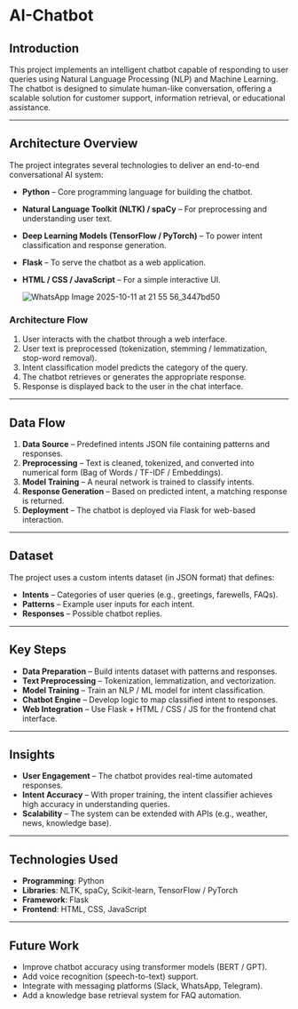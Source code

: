 # AI-Chatbot

## Introduction
This project implements an intelligent chatbot capable of responding to user queries using Natural Language Processing (NLP) and Machine Learning. The chatbot is designed to simulate human-like conversation, offering a scalable solution for customer support, information retrieval, or educational assistance.

---

## Architecture Overview
The project integrates several technologies to deliver an end-to-end conversational AI system:

- **Python** – Core programming language for building the chatbot.  
- **Natural Language Toolkit (NLTK) / spaCy** – For preprocessing and understanding user text.  
- **Deep Learning Models (TensorFlow / PyTorch)** – To power intent classification and response generation.  
- **Flask** – To serve the chatbot as a web application.  
- **HTML / CSS / JavaScript** – For a simple interactive UI.

  ![WhatsApp Image 2025-10-11 at 21 55 56_3447bd50](https://github.com/user-attachments/assets/578dda16-6fdd-467e-9c2e-596ef6ba9279)


### Architecture Flow
1. User interacts with the chatbot through a web interface.  
2. User text is preprocessed (tokenization, stemming / lemmatization, stop-word removal).  
3. Intent classification model predicts the category of the query.  
4. The chatbot retrieves or generates the appropriate response.  
5. Response is displayed back to the user in the chat interface.

---

## Data Flow
1. **Data Source** – Predefined intents JSON file containing patterns and responses.  
2. **Preprocessing** – Text is cleaned, tokenized, and converted into numerical form (Bag of Words / TF-IDF / Embeddings).  
3. **Model Training** – A neural network is trained to classify intents.  
4. **Response Generation** – Based on predicted intent, a matching response is returned.  
5. **Deployment** – The chatbot is deployed via Flask for web-based interaction.

---

## Dataset
The project uses a custom intents dataset (in JSON format) that defines:

- **Intents** – Categories of user queries (e.g., greetings, farewells, FAQs).  
- **Patterns** – Example user inputs for each intent.  
- **Responses** – Possible chatbot replies.

---

## Key Steps
- **Data Preparation** – Build intents dataset with patterns and responses.  
- **Text Preprocessing** – Tokenization, lemmatization, and vectorization.  
- **Model Training** – Train an NLP / ML model for intent classification.  
- **Chatbot Engine** – Develop logic to map classified intent to responses.  
- **Web Integration** – Use Flask + HTML / CSS / JS for the frontend chat interface.

---

## Insights
- **User Engagement** – The chatbot provides real-time automated responses.  
- **Intent Accuracy** – With proper training, the intent classifier achieves high accuracy in understanding queries.  
- **Scalability** – The system can be extended with APIs (e.g., weather, news, knowledge base).

---

## Technologies Used
- **Programming**: Python  
- **Libraries**: NLTK, spaCy, Scikit-learn, TensorFlow / PyTorch  
- **Framework**: Flask  
- **Frontend**: HTML, CSS, JavaScript  

---

## Future Work
- Improve chatbot accuracy using transformer models (BERT / GPT).  
- Add voice recognition (speech-to-text) support.  
- Integrate with messaging platforms (Slack, WhatsApp, Telegram).  
- Add a knowledge base retrieval system for FAQ automation.
